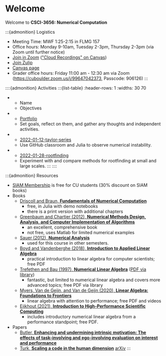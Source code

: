 # Welcome

Welcome to **CSCI-3656: Numerical Computation**

:::{admonition} Logistics
* Meeting Time: MWF 1:25-2:15 in FLMG 157
* Office hours: Monday 9-10am, Tuesday 2-3pm, Thursday 2-3pm (via Zoom until further notice)
* [Join in Zoom](https://cuboulder.zoom.us/j/95889180311) (["Cloud Recordings" on Canvas](https://canvas.colorado.edu/courses/80290/external_tools/16942))
* [Join Zulip](https://cu-numcomp.zulipchat.com/join/2hpdkyspe5pii6mep3yl76qm/)
* [Canvas page](https://canvas.colorado.edu/courses/80290)
* Grader office hours: Friday 11:00 am - 12:30 am via Zoom (https://cuboulder.zoom.us/j/99647042373, Passcode: 906126)
:::

::::{admonition} Activities
:::{list-table}
:header-rows: 1
:widths: 30 70

* - Name
  - Objectives
* - [Portfolio](https://classroom.github.com/a/strHwkaV)
  - Set goals, reflect on them, and gather any thoughts and independent activities.
* - [2022-01-12-taylor-series](https://classroom.github.com/a/VkPvGOgu)
  - Use GitHub classroom and Julia to observe numerical instability.
* - [2022-01-28-rootfinding](https://classroom.github.com/a/ZVZ8AQYM)
  - Experiment with and compare methods for rootfinding at small and large scales.
:::
::::

:::{admonition} Resources

* [SIAM Membership](http://www.siam.org/students/memberships.php) is free for CU students (30% discount on SIAM books)
* Books
  * [Driscoll and Braun, **Fundamentals of Numerical Computation**](https://fncbook.github.io/fnc/frontmatter.html)
    * free, in Julia with demo notebooks
    * there is a print version with additional chapters
  * [Greenbaum and Chartier (2012), **Numerical Methods Design, Analysis, and Computer Implementation of Algorithms**](https://press.princeton.edu/titles/9763.html)
    * an excellent, comprehensive book
    * not free, uses Matlab for limited numerical examples
  * [Sauer (2012), **Numerical Analysis**](https://www.pearson.com/us/higher-education/program/Sauer-Numerical-Analysis-2nd-Edition/PGM223463.html)
    * used for this course in other semesters.
  * [Boyd and Vandenberghe (2018), **Introduction to Applied Linear Algebra**](https://web.stanford.edu/~boyd/vmls/)
    * practical introduction to linear algebra for computer scientists; free PDF
  * [Trefethen and Bau (1997), **Numerical Linear Algebra**](http://bookstore.siam.org/ot50/) ([PDF via library](http://libraries.colorado.edu/record=b8207383~S3))
    * fantastic, but limited to numerical linear algebra and covers more advanced topics; free PDF via library
  * [Myers, Van de Geijn, and Van de Geijn (2020), **Linear Algebra: Foundations to Frontiers**](http://www.ulaff.net/downloads.html)
    * linear algebra with attention to performance; free PDF and videos
  * [Eijkhout (2021), **Introduction to High-Performance Scientific Computing**](http://pages.tacc.utexas.edu/~eijkhout/istc/istc.html)
    * includes introductory numerical linear algebra from a performance standpoint; free PDF.
* Papers
  * [Butler, **Enhancing and undermining intrinsic motivation: The effects of task-involving and ego-involving evaluation on interest and performance**](https://cu-numcomp.github.io/spring22/downloads/Butler-EnhancingAndUnderminingIntrinsicMotivation-1988.pdf)
  * [Turk, **Scaling a code in the human dimension**](https://dl.acm.org/doi/10.1145/2484762.2484782) [arXiv](https://arxiv.org/pdf/1301.7064.pdf)
:::
